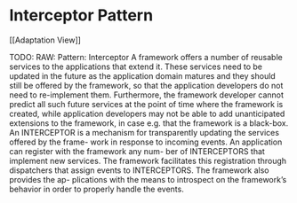 # Interceptor Pattern
[[Adaptation View]]

TODO: RAW: Pattern: Interceptor
A framework offers a number of reusable services to the applications that extend it. These
services need to be updated in the future as the application domain matures and they should still
be offered by the framework, so that the application developers do not need to re-implement
them. Furthermore, the framework developer cannot predict all such future services at the point
of time where the framework is created, while application developers may not be able to add
unanticipated extensions to the framework, in case e.g. that the framework is a black-box.
An INTERCEPTOR is a mechanism for transparently updating the services offered by the frame-
work in response to incoming events. An application can register with the framework any num-
ber of INTERCEPTORS that implement new services. The framework facilitates this registration
through dispatchers that assign events to INTERCEPTORS. The framework also provides the ap-
plications with the means to introspect on the framework’s behavior in order to properly handle
the events.